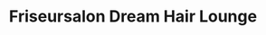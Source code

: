 ---
title: "Friseursalon Dream Hair Lounge"
url: /gleichen/friseursalon-dream-hair-lounge/
shop: Friseur
---